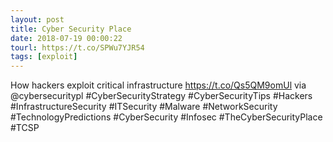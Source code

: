 ```yaml
---
layout: post
title: Cyber Security Place
date: 2018-07-19 00:00:22
tourl: https://t.co/SPWu7YJR54
tags: [exploit]
---
```

How hackers exploit critical infrastructure https://t.co/Qs5QM9omUl via @cybersecuritypl #CyberSecurityStrategy #CyberSecurityTips #Hackers #InfrastructureSecurity #ITSecurity #Malware #NetworkSecurity #TechnologyPredictions #CyberSecurity #Infosec #TheCyberSecurityPlace #TCSP